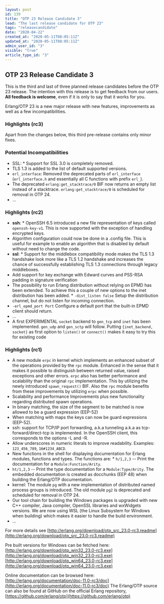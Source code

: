 ```yaml
---
layout: post
id: 139
title: "OTP 23 Release Candidate 3"
lead: "The last release candidate for OTP 23"
tags: "releasecandidate"
date: "2020-04-22"
created_at: "2020-05-11T08:05:11Z"
updated_at: "2020-05-11T08:05:11Z"
admin_user_id: "3"
visible: "true"
article_type_id: "3"
---
```


## OTP 23 Release Candidate 3

This is the third and last of three planned release candidates before the OTP 23 release.
 The intention with this release is to get feedback from our users. **All feedback is welcome**, even if it is only to say that it works for you.

Erlang/OTP 23 is a new major release with new features, improvements as well as a few incompatibilities.

### Highlights (rc3)

Apart from the changes below, this third pre-release contains only minor fixes.

### Potential Incompatibilities
* SSL: * Support for SSL 3.0 is completely removed.
* TLS 1.3 is added to the list of default supported versions.
* `erl_interface`: Removed the deprecated parts of `erl_interface`
 (`erl_interface.h` and essentially all C functions with prefix `erl_`).
* The deprecated `erlang:get_stacktrace/0` BIF now returns an empty list instead of a stacktrace.
`erlang:get_stacktrace/0` is scheduled for removal in OTP 24.
* ...

### Highlights (rc2)
* **ssh**: * OpenSSH 6.5 introduced a new file representation of
 keys called `openssh-key-v1`. This is now supported with the exception of
 handling encrypted keys.
* Algorithm configuration could now be done in a .config file.
 This is useful for example to enable an algorithm that
 is disabled by default without need to change the code.
* **ssl**: * Support for the middlebox compatibility mode makes the TLS 1.3 handshake
 look more like a TLS 1.2 handshake and increases the chance of successfully
 establishing TLS 1.3 connections through legacy middleboxes.
* Add support for key exchange with Edward curves and PSS-RSA padding in
 signature verification
* The possibility to run Erlang distribution without
 relying on EPMD has been extended. To achieve this a
 couple of new options to the inet distribution has been
 added. * `-dist_listen false` Setup the distribution
 channel, but do not listen for incoming connection.
* `-erl_epmd_port Port` Configure a default port that
 the built-in EPMD client should return.
* ...
* A first EXPERIMENTAL `socket` backend to
`gen_tcp` and `inet` has been implemented. `gen_udp` and `gen_sctp` will follow.
 Putting `{inet_backend, socket}` as first option to `listen()` or `connect()` makes it easy to try this for
 existing code

### Highlights (rc1)
* A new module `erpc` in kernel which implements an enhanced subset of the operations provided by the `rpc` module. Enhanced in the sense that it makes it possible to distinguish between returned value, raised exceptions and other errors. `erpc` also has better performance and scalability than the original `rpc` implementation. This by utilizing the newly introduced `spawn_request()` BIF. Also the `rpc` module benefits from these improvements by utilizing `erpc` when possible.
* Scalability and performance Improvements plus new functionality regarding distributed spawn operations.
* In binary matching, the size of the segment to be matched is now allowed to be a guard expression (EEP-52)
* When matching with maps the keys can now be guard expressions (EEP-52).
* ssh: support for TCP/IP port forwarding, a.k.a tunneling a.k.a as tcp-forward/direct-tcp is implemented. In the OpenSSH client, this corresponds to the options -L and -R.
* Allow underscores in numeric literals to improve readability. Examples: `123_456_789`, `16#1234_ABCD`.
* New functions in the shell for displaying documentation for Erlang modules, functions and types. The
 functions are: * `h/1,2,3` -- Print the documentation for a `Module:Function/Arity`.
* `ht/1,2,3` -- Print the type documentation for a `Module:Type/Arity`.
 The embedded documentation is created as docchunks (EEP 48) when building the Erlang/OTP documentation.
* kernel: The module `pg` with a new implementation of distributed named process groups is introduced. The old module `pg2` is deprecated and scheduled for removal in OTP 24.
* Our tool chain for building the Windows packages is upgraded with new C++ compiler, Java compiler, OpenSSL libraries and wxWidgets versions. We are now using WSL (the Linux Subsystem for Windows when building) which makes it easier to handle the build environment.
* ...

For more details see
[http://erlang.org/download/otp_src_23.0-rc3.readme](http://erlang.org/download/otp_src_23.0-rc3.readme)

Pre built versions for Windows can be fetched here:
[http://erlang.org/download/otp_win32_23.0-rc3.exe](http://erlang.org/download/otp_win32_23.0-rc3.exe)
[http://erlang.org/download/otp_win64_23.0-rc3.exe](http://erlang.org/download/otp_win64_23.0-rc3.exe)

Online documentation can be browsed here:
[http://erlang.org/documentation/doc-11.0-rc3/doc](http://erlang.org/documentation/doc-11.0-rc3/doc)
 The Erlang/OTP source can also be found at GitHub on the official Erlang repository,
[https://github.com/erlang/otp](https://github.com/erlang/otp)
